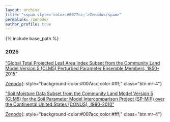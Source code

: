 ```yaml
---
layout: archive
title: "<span style='color:#0077cc;'>Zenodo</span>"
permalink: /zenodo/
author_profile: true
---
```


{% include base_path %}

### 2025
["Global Total Projected Leaf Area Index Subset from the Community Land Model Version 5 (CLM5) Perturbed Parameter Ensemble Members, 1850-2015"](https://zenodo.org/records/15170936)  

[Zenodo](https://zenodo.org/records/15170936){: style="background-color:#007acc;color:#fff;" class="btn mr-4"}


["Soil Moisture Data Subset from the Community Land Model Version 5 (CLM5) for the Soil Parameter Model Intercomparison Project (SP-MIP) over the Continental United States (CONUS), 1980-2010"](https://zenodo.org/records/15078448)  

[Zenodo](https://zenodo.org/records/15078448){: style="background-color:#007acc;color:#fff;" class="btn mr-4"}




